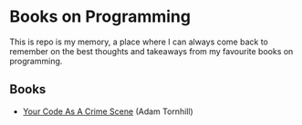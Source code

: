 # Books on Programming

This is repo is my memory, a place where I can always come back to remember on the best thoughts and takeaways from my favourite books on programming.

## Books

- [Your Code As A Crime Scene](./books/Your-Code-As-A-Crime-Scene/content.md) (Adam Tornhill)